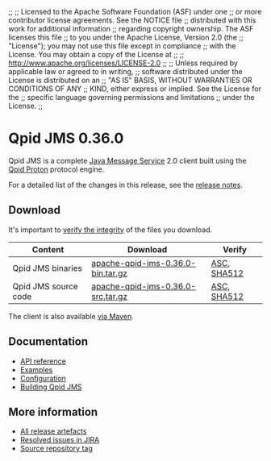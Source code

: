 ;;
;; Licensed to the Apache Software Foundation (ASF) under one
;; or more contributor license agreements.  See the NOTICE file
;; distributed with this work for additional information
;; regarding copyright ownership.  The ASF licenses this file
;; to you under the Apache License, Version 2.0 (the
;; "License"); you may not use this file except in compliance
;; with the License.  You may obtain a copy of the License at
;;
;;   http://www.apache.org/licenses/LICENSE-2.0
;;
;; Unless required by applicable law or agreed to in writing,
;; software distributed under the License is distributed on an
;; "AS IS" BASIS, WITHOUT WARRANTIES OR CONDITIONS OF ANY
;; KIND, either express or implied.  See the License for the
;; specific language governing permissions and limitations
;; under the License.
;;

# Qpid JMS 0.36.0

Qpid JMS is a complete [Java Message Service][jms] 2.0 client built
using the [Qpid Proton]({{site_url}}/proton/index.html) protocol engine.

For a detailed list of the changes in this release, see the [release
notes](release-notes.html).

[jms]: http://en.wikipedia.org/wiki/Java_Message_Service

## Download

It's important to [verify the
integrity]({{site_url}}/download.html#verify-what-you-download) of the
files you download.

| Content | Download | Verify |
|---------|----------|--------|
| Qpid JMS binaries | [apache-qpid-jms-0.36.0-bin.tar.gz](http://archive.apache.org/dist/qpid/jms/0.36.0/apache-qpid-jms-0.36.0-bin.tar.gz) | [ASC](https://archive.apache.org/dist/qpid/jms/0.36.0/apache-qpid-jms-0.36.0-bin.tar.gz.asc), [SHA512](https://archive.apache.org/dist/qpid/jms/0.36.0/apache-qpid-jms-0.36.0-bin.tar.gz.sha512) |
| Qpid JMS source code | [apache-qpid-jms-0.36.0-src.tar.gz](http://archive.apache.org/dist/qpid/jms/0.36.0/apache-qpid-jms-0.36.0-src.tar.gz) | [ASC](https://archive.apache.org/dist/qpid/jms/0.36.0/apache-qpid-jms-0.36.0-src.tar.gz.asc), [SHA512](https://archive.apache.org/dist/qpid/jms/0.36.0/apache-qpid-jms-0.36.0-src.tar.gz.sha512) |

The client is also available [via Maven]({{site_url}}/maven.html).

## Documentation


<div class="two-column" markdown="1">

 - [API reference](http://docs.oracle.com/javaee/7/api/javax/jms/package-summary.html)
 - [Examples](https://github.com/apache/qpid-jms/tree/0.36.0/qpid-jms-examples)
 - [Configuration](docs/index.html)
 - [Building Qpid JMS](building.html)

</div>


## More information

 - [All release artefacts](http://archive.apache.org/dist/qpid/jms/0.36.0)
 - [Resolved issues in JIRA](https://issues.apache.org/jira/issues/?jql=project+%3D+QPIDJMS+AND+fixVersion+%3D+%270.36.0%27+AND+resolution+%3D+%27fixed%27+ORDER+BY+priority+DESC)
 - [Source repository tag](https://gitbox.apache.org/repos/asf/qpid-jms.git/tree/refs/tags/0.36.0)

<script type="text/javascript">
  _deferredFunctions.push(function() {
      if ("0.36.0" === "{{current_jms_release}}") {
          _modifyCurrentReleaseLinks();
      }
  });
</script>
